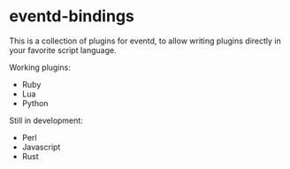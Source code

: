 eventd-bindings
===============

This is a collection of plugins for eventd, to allow writing plugins directly in your favorite script language.


Working plugins:
- Ruby
- Lua
- Python


Still in development:
- Perl
- Javascript
- Rust
